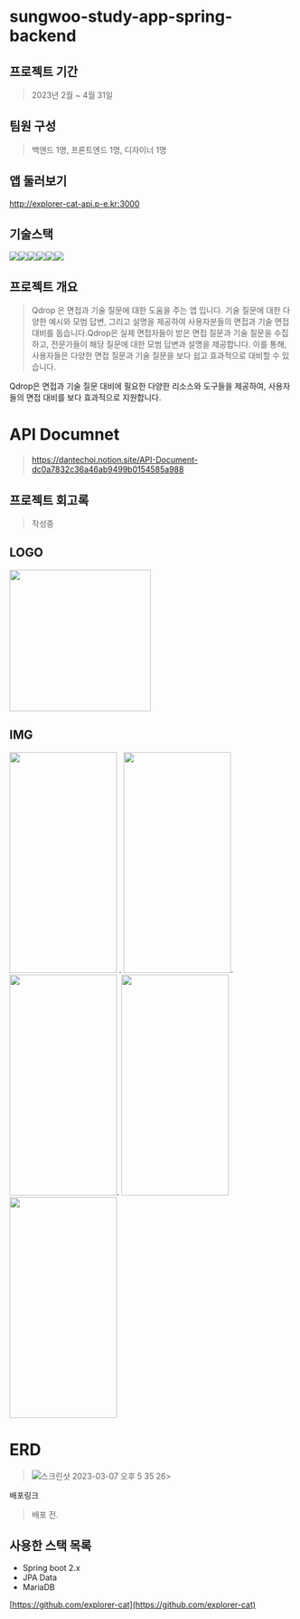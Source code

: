 # sungwoo-study-app-spring-backend

## 프로젝트 기간 
> 2023년 2월 ~ 4월 31일 

## 팀원 구성 
> 백엔드 1명, 프론트엔드 1명, 디자이너 1명

## 앱 둘러보기
http://explorer-cat-api.p-e.kr:3000

## 기술스택
<img src="https://img.shields.io/badge/JAVA-007396?style=for-the-badge&logo=java&logoColor=white" width:240px><img src="https://img.shields.io/badge/Spring-6DB33F?style=for-the-badge&logo=Spring&logoColor=white"><img src="https://img.shields.io/badge/mariaDB-003545?style=for-the-badge&logo=mariaDB&logoColor=white"><img src="https://img.shields.io/badge/react-61DAFB?style=for-the-badge&logo=react&logoColor=black"><img src="https://img.shields.io/badge/aws-232F3E?style=for-the-badge&logo=aws&logoColor=white"><img src="https://img.shields.io/badge/apache tomcat-F8DC75?style=for-the-badge&logo=apachetomcat&logoColor=white">

## 프로젝트 개요
> Qdrop 은  면접과 기술 질문에 대한 도움을 주는 앱 입니다.  기술 질문에 대한 다양한 예시와 모범 답변, 그리고 설명을 제공하여 사용자분들의 면접과 기술 면접 대비를 돕습니다.Qdrop은 실제 면접자들이 받은 면접 질문과 기술 질문을 수집하고, 전문가들이 해당 질문에 대한 모범 답변과 설명을 제공합니다. 이를 통해, 사용자들은 다양한 면접 질문과 기술 질문을 보다 쉽고 효과적으로 대비할 수 있습니다. 

Qdrop은 면접과 기술 질문 대비에 필요한 다양한 리소스와 도구들을 제공하여, 사용자들의 면접 대비를 보다 효과적으로 지원합니다.


# API Documnet
> https://dantechoi.notion.site/API-Document-dc0a7832c36a46ab9499b0154585a988


## 프로젝트 회고록
> 작성중


## LOGO
<img src = "https://user-images.githubusercontent.com/55500077/235608952-8e8085e8-b21b-47d4-9a95-5c9d3757b584.png" style = "width:250px; height:250px; margin-right:4px">

## IMG
<img src = "https://user-images.githubusercontent.com/55500077/235606930-b2ff505e-853b-479c-b913-3c9cff2cf9cd.png" style = "width:190px; height:390px; margin-right:4px">.  <img src = "https://user-images.githubusercontent.com/55500077/235606979-2b40944e-1a73-4c66-8105-b4ec7d4d45ff.png" style = "width:190px; height:390px; ">.  <img src = "https://user-images.githubusercontent.com/55500077/235606989-85ad8dd2-c29d-4e68-8798-35751cbe11f1.png" style = "width:190px; height:390px; ">.  <img src = "https://user-images.githubusercontent.com/55500077/235607018-d156ea28-957a-4ec0-af28-7c5beeaca2d6.png" style = "width:190px; height:390px; "> <img src = "https://user-images.githubusercontent.com/55500077/235607001-fb8149f9-5edc-4639-a432-c82b8a7064be.png" style = "width:190px; height:390px; ">


# ERD
> ![스크린샷 2023-03-07 오후 5 35 26](https://user-images.githubusercontent.com/55500077/223367907-0a5e057f-0fbf-4a87-9818-7cf1fa70ab0b.png)>


배포링크
> 배포 전.

## 사용한 스택 목록
- Spring boot 2.x
- JPA Data
- MariaDB



[https://github.com/explorer-cat](https://github.com/explorer-cat)

